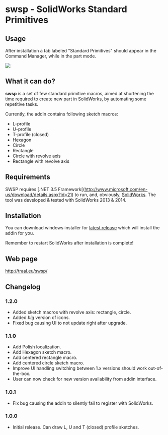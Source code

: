# swsp - SolidWorks Standard Primitives

## Usage

After installation a tab labeled "Standard Primitives"
should appear in the Command Manager, while in the part mode.

![](http://traal.eu/swsp/swsp.JPG)

## What it can do?

**swsp** is a set of few standard primitive macros, aimed at shortening the time required to
create new part in SolidWorks, by automating some repetitive tasks.

Currently, the addin contains following sketch macros:

* L-profile
* U-profile
* T-profile (closed)
* Hexagon
* Circle
* Rectangle
* Circle with revolve axis
* Rectangle with revolve axis

## Requirements

SWSP requires [.NET 3.5 Framework[(http://www.microsoft.com/en-us/download/details.aspx?id=21)
to run, and, obviously, [SolidWorks](http://www.solidworks.com/).
The tool was developed & tested with SolidWorks 2013 & 2014.

## Installation

You can download windows installer for [latest release](https://github.com/spitfire05/swsp/releases/latest)
which will install the addin for you.

Remember to restart SolidWorks after installation is complete!

## Web page

http://traal.eu/swsp/

## Changelog

### 1.2.0

* Added sketch macros with revolve axis: rectangle, circle.
* Added *big* version of icons.
* Fixed bug causing UI to not update right after upgrade.

### 1.1.0

* Add Polish localization.
* Add Hexagon sketch macro.
* Add centered rectangle macro.
* Add centered circle sketch macro.
* Improve UI handling switching between 1.x versions should work out-of-the-box.
* User can now check for new version availability from addin interface.

### 1.0.1

* Fix bug causing the addin to silently fail to register with SolidWorks.

### 1.0.0

* Initial release. Can draw L, U and T (closed) profile sketches.
